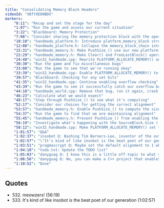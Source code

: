 ```yaml
---
title: "Consolidating Memory Block Headers"
videoId: "XBft9E6NBDU"
markers:
    "0:11": "Recap and set the stage for the day"
    "1:07": "Run the game and assess our current situation"
    "3:22": "Blackboard: Memory Protection"
    "7:08": "Consider sharing the memory protection block with the operating system"
    "10:10": "handmade_platform.h: Introduce platform_memory_block struct which is shared with win32_memory_block"
    "12:08": "handmade_platform.h: Collapse the memory_block_chain into platform_memory_block"
    "15:31": "handmade_memory.h: Make PushSize_() use our new platform-provided struct"
    "22:29": "handmade_memory.h: Make Clear() and FreeLastBlock() operate on this struct"
    "24:48": "win32_handmade.cpp: Rewrite PLATFORM_ALLOCATE_MEMORY() and PLATFORM_DEALLOCATE_MEMORY() to implement our new shared scheme"
    "30:30": "Run the game and fix miscellaneous bugs"
    "33:08": "Run the game to see that we're running okay"
    "33:39": "win32_handmade.cpp: Enable PLATFORM_ALLOCATE_MEMORY() to perform overflow checking"
    "39:57": "Blackboard: Checking for any set bits"
    "41:35": "win32_handmade.cpp: Continue enabling overflow checking"
    "43:39": "Run the game to see it successfully catch our overflow bug"
    "44:18": "handmade_world.cpp: Remove that bug, run it again, crash in PushAndNullTerminate() and investigate why"
    "46:23": "Calculate what we would expect"
    "48:17": "Step through PushSize_() to see what it's computing"
    "52:17": "Consider our choices for getting the correct alignment"
    "53:57": "handmade_memory.h: Enable PushSize_() to compute the size using the alignment"
    "54:37": "Run the game to find that we are maintaining alignment"
    "55:45": "handmade_memory.h: Prevent PushSize_() from enabling the bounds checking, run the game and try looped code editing"
    "56:19": "Investigate what's happening with the SourceBlock.Size (!quote 532)"
    "58:12": "win32_handmade.cpp: Make PLATFORM_ALLOCATE_MEMORY() set the PageSize directly to aid our investigations"
    "1:01:57": "Q&A"
    "1:02:37": "insobot Q: Bashing Tim Berners-Lee, inventor of the outer loop from 0 to freee everything?"
    "1:02:57": "\"It's kind of like insobot is the beat poet of our generation\" (!quote 533)"
    "1:03:51": "pragmascrypt Q: Maybe set the default alignment to 1 when in memory checking mode?"
    "1:04:18": "todo.txt: Update the TODO list"
    "1:05:03": "danyguag Q: I know this is a little off-topic to what you are currently doing on stream, but what role does a software driver play if any at all?"
    "1:06:56": "danyguag Q: No, you can make a C++ project that enables you to use resources that you can't use in user mode in the kernel"
    "1:10:52": "Done"
---
```


## Quotes

* 532\. meowzers! (56:19)
* 533\. It's kind of like insobot is the beat poet of our generation (1:02:57)
